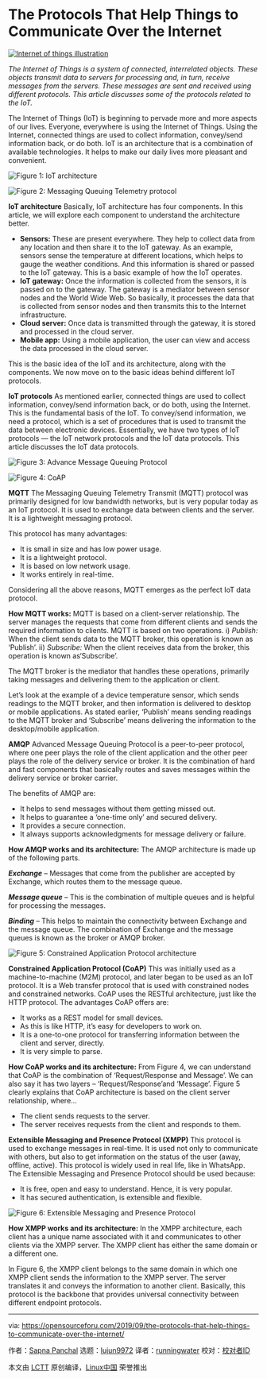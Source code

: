 [#]: collector: (lujun9972)
[#]: translator: (runningwater)
[#]: reviewer: ( )
[#]: publisher: ( )
[#]: url: ( )
[#]: subject: (The Protocols That Help Things to Communicate Over the Internet)
[#]: via: (https://opensourceforu.com/2019/09/the-protocols-that-help-things-to-communicate-over-the-internet/)
[#]: author: (Sapna Panchal https://opensourceforu.com/author/sapna-panchal/)

The Protocols That Help Things to Communicate Over the Internet
======

[![][1]][2]

_The Internet of Things is a system of connected, interrelated objects. These objects transmit data to servers for processing and, in turn, receive messages from the servers. These messages are sent and received using different protocols. This article discusses some of the protocols related to the IoT._

The Internet of Things (IoT) is beginning to pervade more and more aspects of our lives. Everyone, everywhere is using the Internet of Things. Using the Internet, connected things are used to collect information, convey/send information back, or do both. IoT is an architecture that is a combination of available technologies. It helps to make our daily lives more pleasant and convenient.

![Figure 1: IoT architecture][3]

![Figure 2: Messaging Queuing Telemetry protocol][4]

**IoT architecture**
Basically, IoT architecture has four components. In this article, we will explore each component to understand the architecture better.

  * **Sensors:** These are present everywhere. They help to collect data from any location and then share it to the IoT gateway. As an example, sensors sense the temperature at different locations, which helps to gauge the weather conditions. And this information is shared or passed to the IoT gateway. This is a basic example of how the IoT operates.
  * **IoT gateway:** Once the information is collected from the sensors, it is passed on to the gateway. The gateway is a mediator between sensor nodes and the World Wide Web. So basically, it processes the data that is collected from sensor nodes and then transmits this to the Internet infrastructure.
  * **Cloud server:** Once data is transmitted through the gateway, it is stored and processed in the cloud server.
  * **Mobile app:** Using a mobile application, the user can view and access the data processed in the cloud server.



This is the basic idea of the IoT and its architecture, along with the components. We now move on to the basic ideas behind different IoT protocols.

**IoT protocols**
As mentioned earlier, connected things are used to collect information, convey/send information back, or do both, using the Internet. This is the fundamental basis of the IoT. To convey/send information, we need a protocol, which is a set of procedures that is used to transmit the data between electronic devices.
Essentially, we have two types of IoT protocols — the IoT network protocols and the IoT data protocols. This article discusses the IoT data protocols.

![Figure 3: Advance Message Queuing Protocol][5]

![Figure 4: CoAP][6]

**MQTT**
The Messaging Queuing Telemetry Transmit (MQTT) protocol was primarily designed for low bandwidth networks, but is very popular today as an IoT protocol. It is used to exchange data between clients and the server. It is a lightweight messaging protocol.

This protocol has many advantages:

  * It is small in size and has low power usage.
  * It is a lightweight protocol.
  * It is based on low network usage.
  * It works entirely in real-time.



Considering all the above reasons, MQTT emerges as the perfect IoT data protocol.

**How MQTT works:** MQTT is based on a client-server relationship. The server manages the requests that come from different clients and sends the required information to clients. MQTT is based on two operations.
i) _Publish:_ When the client sends data to the MQTT broker, this operation is known as ‘Publish’.
ii) _Subscribe:_ When the client receives data from the broker, this operation is known as‘Subscribe’.

The MQTT broker is the mediator that handles these operations, primarily taking messages and delivering them to the application or client.

Let’s look at the example of a device temperature sensor, which sends readings to the MQTT broker, and then information is delivered to desktop or mobile applications. As stated earlier, ‘Publish’ means sending readings to the MQTT broker and ‘Subscribe’ means delivering the information to the desktop/mobile application.

**AMQP**
Advanced Message Queuing Protocol is a peer-to-peer protocol, where one peer plays the role of the client application and the other peer plays the role of the delivery service or broker. It is the combination of hard and fast components that basically routes and saves messages within the delivery service or broker carrier.

The benefits of AMQP are:

  * It helps to send messages without them getting missed out.
  * It helps to guarantee a ‘one-time only’ and secured delivery.
  * It provides a secure connection.
  * It always supports acknowledgments for message delivery or failure.



**How AMQP works and its architecture:** The AMQP architecture is made up of the following parts.

_**Exchange**_ – Messages that come from the publisher are accepted by Exchange, which routes them to the message queue.

_**Message queue**_ – This is the combination of multiple queues and is helpful for processing the messages.

_**Binding**_ – This helps to maintain the connectivity between Exchange and the message queue.
The combination of Exchange and the message queues is known as the broker or AMQP broker.

![Figure 5: Constrained Application Protocol architecture][7]

**Constrained Application Protocol (CoAP)**
This was initially used as a machine-to-machine (M2M) protocol, and later began to be used as an IoT protocol. It is a Web transfer protocol that is used with constrained nodes and constrained networks. CoAP uses the RESTful architecture, just like the HTTP protocol.
The advantages CoAP offers are:

  * It works as a REST model for small devices.
  * As this is like HTTP, it’s easy for developers to work on.
  * It is a one-to-one protocol for transferring information between the client and server, directly.
  * It is very simple to parse.



**How CoAP works and its architecture:** From Figure 4, we can understand that CoAP is the combination of ‘Request/Response and Message’. We can also say it has two layers – ‘Request/Response’and ‘Message’.
Figure 5 clearly explains that CoAP architecture is based on the client server relationship, where…

  * The client sends requests to the server.
  * The server receives requests from the client and responds to them.



**Extensible Messaging and Presence Protocol (XMPP)**
This protocol is used to exchange messages in real-time. It is used not only to communicate with others, but also to get information on the status of the user (away, offline, active). This protocol is widely used in real life, like in WhatsApp.
The Extensible Messaging and Presence Protocol should be used because:

  * It is free, open and easy to understand. Hence, it is very popular.
  * It has secured authentication, is extensible and flexible.



![Figure 6: Extensible Messaging and Presence Protocol][8]

**How XMPP works and its architecture:** In the XMPP architecture, each client has a unique name associated with it and communicates to other clients via the XMPP server. The XMPP client has either the same domain or a different one.

In Figure 6, the XMPP client belongs to the same domain in which one XMPP client sends the information to the XMPP server. The server translates it and conveys the information to another client.
Basically, this protocol is the backbone that provides universal connectivity between different endpoint protocols.

--------------------------------------------------------------------------------

via: https://opensourceforu.com/2019/09/the-protocols-that-help-things-to-communicate-over-the-internet/

作者：[Sapna Panchal][a]
选题：[lujun9972][b]
译者：[runningwater](https://github.com/runningwater)
校对：[校对者ID](https://github.com/校对者ID)

本文由 [LCTT](https://github.com/LCTT/TranslateProject) 原创编译，[Linux中国](https://linux.cn/) 荣誉推出

[a]: https://opensourceforu.com/author/sapna-panchal/
[b]: https://github.com/lujun9972
[1]: https://i0.wp.com/opensourceforu.com/wp-content/uploads/2019/09/Internet-of-things-illustration.jpg?resize=696%2C439&ssl=1 (Internet of things illustration)
[2]: https://i0.wp.com/opensourceforu.com/wp-content/uploads/2019/09/Internet-of-things-illustration.jpg?fit=1125%2C710&ssl=1
[3]: https://i2.wp.com/opensourceforu.com/wp-content/uploads/2019/09/Figure-1-IoT-architecture.jpg?resize=350%2C133&ssl=1
[4]: https://i0.wp.com/opensourceforu.com/wp-content/uploads/2019/09/Figure-2-Messaging-Queuing-Telemetry-Transmit-protocol.jpg?resize=350%2C206&ssl=1
[5]: https://i0.wp.com/opensourceforu.com/wp-content/uploads/2019/09/Figure-3-Advance-Message-Queuing-Protocol.jpg?resize=350%2C160&ssl=1
[6]: https://i0.wp.com/opensourceforu.com/wp-content/uploads/2019/09/Figure-4-CoAP.jpg?resize=350%2C84&ssl=1
[7]: https://i0.wp.com/opensourceforu.com/wp-content/uploads/2019/09/Figure-5-Constrained-Application-Protocol-architecture.jpg?resize=350%2C224&ssl=1
[8]: https://i1.wp.com/opensourceforu.com/wp-content/uploads/2019/09/Figure-6-Extensible-Messaging-and-Presence-Protocol.jpg?resize=350%2C46&ssl=1
